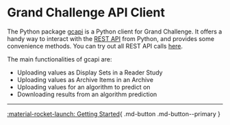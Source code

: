
# Grand Challenge API Client

The Python package [gcapi](https://pypi.org/project/gcapi/) is a Python client for Grand Challenge. It offers a handy way to interact with the [REST API](https://www.redhat.com/en/topics/api/what-is-a-rest-api) from Python, and provides some convenience methods. You can try out all REST API calls [here](https://grand-challenge.org/api/).

The main functionalities of gcapi are:

* Uploading values as Display Sets in a Reader Study
* Uploading values as Archive Items in an Archive
* Uploading values for an algorithm to predict on
* Downloading results from an algorithm prediction

---

[:material-rocket-launch: Getting Started](getting-started.md){ .md-button .md-button--primary }
